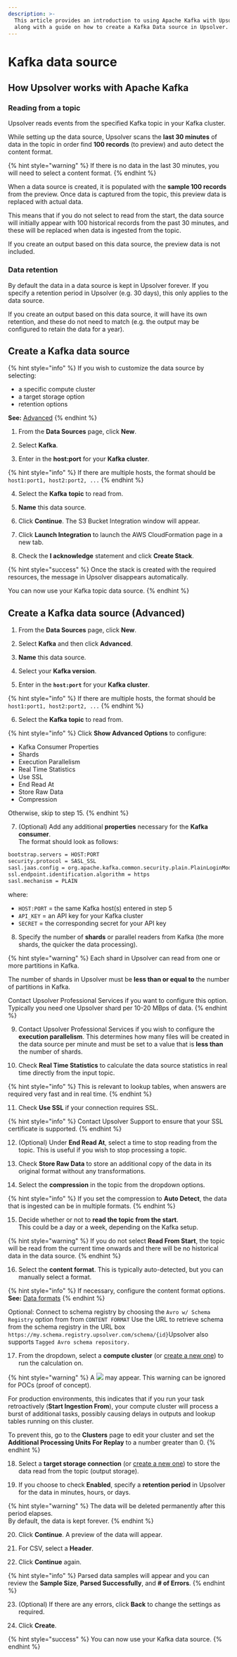 ```yaml
---
description: >-
  This article provides an introduction to using Apache Kafka with Upsolver
  along with a guide on how to create a Kafka Data source in Upsolver.
---
```


# Kafka data source

## How Upsolver works with Apache Kafka

### Reading from a topic

Upsolver reads events from the specified Kafka topic in your Kafka cluster.

While setting up the data source, Upsolver scans the **last 30 minutes** of data in the topic in order find **100 records** \(to preview\) and auto detect the content format. 

{% hint style="warning" %}
If there is no data in the last 30 minutes, you will need to select a content format.
{% endhint %}

When a data source is created, it is populated with the **sample 100 records** from the preview. Once data is captured from the topic, this preview data is replaced with actual data. 

This means that if you do not select to read from the start, the data source will initially appear with 100 historical records from the past 30 minutes, and these will be replaced when data is ingested from the topic.

 If you create an output based on this data source, the preview data is not included.

### Data retention

By default the data in a data source is kept in Upsolver forever. If you specify a retention period in Upsolver \(e.g. 30 days\), this only applies to the data source. 

If you create an output based on this data source, it will have its own retention, and these do not need to match \(e.g. the output may be configured to retain the data for a year\).

## Create a Kafka data source

{% hint style="info" %}
If you wish to customize the data source by selecting:

* a specific compute cluster
* a target storage option
* retention options

**See:** [Advanced](kafka-data-output.md#creating-a-kafka-data-source-advanced-options)
{% endhint %}

1. From the **Data Sources** page, click **New**.

2. Select **Kafka**.

3. Enter in the **host:port** for your **Kafka cluster**.

{% hint style="info" %}
If there are multiple hosts, the format should be `host1:port1, host2:port2, ...`
{% endhint %}

4. Select the **Kafka** **topic** to read from.

5. **Name** this data source.

6. Click **Continue**. The S3 Bucket Integration window will appear.

7. Click **Launch Integration** to launch the AWS CloudFormation page in a new tab.

8. Check the **I acknowledge** statement and click **Create Stack**.

{% hint style="success" %}
Once the stack is created with the required resources, the message in Upsolver disappears automatically.

You can now use your Kafka topic data source.
{% endhint %}

## Create a Kafka data source \(Advanced\)

1. From the **Data Sources** page, click **New**.

2. Select **Kafka** and then click **Advanced**.

3. **Name** this data source.

4. Select your **Kafka version**.

5. Enter in the **`host:port`** for your **Kafka cluster**.

{% hint style="info" %}
If there are multiple hosts, the format should be `host1:port1, host2:port2, ...`
{% endhint %}

6. Select the **Kafka** **topic** to read from.

{% hint style="info" %}
Click **Show Advanced Options** to configure:

* Kafka Consumer Properties
* Shards
* Execution Parallelism
* Real Time Statistics
* Use SSL
* End Read At
* Store Raw Data
* Compression

Otherwise, skip to step 15.
{% endhint %}

7. \(Optional\) Add any additional **properties** necessary for the **Kafka consumer**.  
The format should look as follows:

```bash
bootstrap.servers = HOST:PORT
security.protocol = SASL_SSL
sasl.jaas.config = org.apache.kafka.common.security.plain.PlainLoginModule   required username = "API_KEY"   password = "SECRET";
ssl.endpoint.identification.algorithm = https
sasl.mechanism = PLAIN
```

where:

* `HOST:PORT` = the same Kafka host\(s\) entered in step 5
* `API_KEY` = an API key for your Kafka cluster
* `SECRET` = the corresponding secret for your API key

8. Specify the number of **shards** or parallel readers from Kafka \(the more shards, the quicker the data processing\). 

{% hint style="warning" %}
Each shard in Upsolver can read from one or more partitions in Kafka. 

The number of shards in Upsolver must be **less than or equal to** the number of partitions in Kafka.

Contact Upsolver Professional Services if you want to configure this option. Typically you need one Upsolver shard per 10-20 MBps of data.
{% endhint %}

9. Contact Upsolver Professional Services if you wish to configure the **execution parallelism**. This determines how many files will be created in the data source per minute and must be set to a value that is **less than** the number of shards.

10. Check **Real Time Statistics** to calculate the data source statistics in real time directly from the input topic.

{% hint style="info" %}
This is relevant to lookup tables, when answers are required very fast and in real time.
{% endhint %}

11. Check **Use SSL** if your connection requires SSL. 

{% hint style="info" %}
Contact Upsolver Support to ensure that your SSL certificate is supported.
{% endhint %}

12. \(Optional\) Under **End Read At**, select a time to stop reading from the topic. This is useful if you wish to stop processing a topic.

13. Check **Store Raw Data** to store an additional copy of the data in its original format without any transformations.

14. Select the **compression** in the topic from the dropdown options. 

{% hint style="info" %}
If you set the compression to **Auto Detect**, the data that is ingested can be in multiple formats.
{% endhint %}

15. Decide whether or not to **read the topic** **from the start**.  
This could be a day or a week, depending on the Kafka setup. 

{% hint style="warning" %}
If you do not select **Read From Start**, the topic will be read from the current time onwards and there will be no historical data in the data source.
{% endhint %}

16. Select the **content format**. This is typically auto-detected, but you can manually select a format. 

{% hint style="info" %}
If necessary, configure the content format options.   
**See:** [Data formats](../getting-started/glossary/data-formats.md)
{% endhint %}

Optional: Connect to schema registry by choosing the `Avro w/ Schema Registry` option from from  `CONTENT FORMAT` Use the URL to retrieve schema from the schema registry in the URL box  `https://my.schema.registry.upsolver.com/schema/{id}`Upsolver also supports `Tagged Avro schema repository.`

17. From the dropdown, select a **compute cluster** \(or [create a new one](../administration/managing-clusters/cluster-types/adding-a-compute-cluster.md)\) to run the calculation on. 

{% hint style="warning" %}
A ![](../.gitbook/assets/screen-shot-2020-08-13-at-5.48.22-pm.png) may appear. This warning can be ignored for POCs \(proof of concept\). 

For production environments, this indicates that if you run your task retroactively \(**Start Ingestion From**\), your compute cluster will process a burst of additional tasks, possibly causing delays in outputs and lookup tables running on this cluster. 

To prevent this, go to the **Clusters** page to edit your cluster and set the **Additional Processing Units For Replay** to a number greater than 0.
{% endhint %}

18. Select a **target storage connection** \(or [create a new one](../administration/connections/)\) to store the data read from the topic \(output storage\).

19. If you choose to check **Enabled**, specify a **retention period** in Upsolver for the data in minutes, hours, or days. 

{% hint style="warning" %}
The data will be deleted permanently after this period elapses.   
By default, the data is kept forever.
{% endhint %}

20. Click **Continue**. A preview of the data will appear.

21. For CSV, select a **Header**.

22. Click **Continue** again. 

{% hint style="info" %}
Parsed data samples will appear and you can review the **Sample Size**, **Parsed Successfully**, and **\# of Errors**.
{% endhint %}

23. \(Optional\) If there are any errors, click **Back** to change the settings as required.

24. Click **Create**.

{% hint style="success" %}
You can now use your Kafka data source.
{% endhint %}


